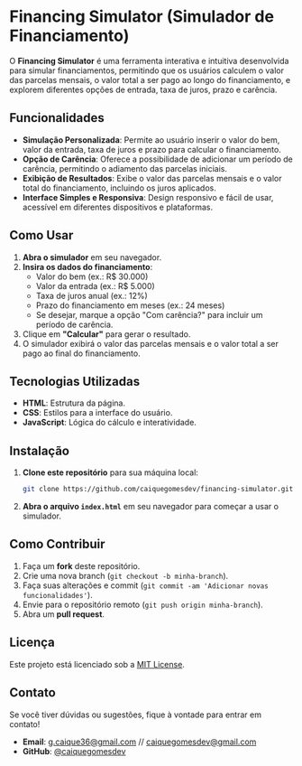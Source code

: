 # Financing Simulator (Simulador de Financiamento)

O **Financing Simulator** é uma ferramenta interativa e intuitiva desenvolvida para simular financiamentos, permitindo que os usuários calculem o valor das parcelas mensais, o valor total a ser pago ao longo do financiamento, e explorem diferentes opções de entrada, taxa de juros, prazo e carência.

## Funcionalidades

- **Simulação Personalizada**: Permite ao usuário inserir o valor do bem, valor da entrada, taxa de juros e prazo para calcular o financiamento.
- **Opção de Carência**: Oferece a possibilidade de adicionar um período de carência, permitindo o adiamento das parcelas iniciais.
- **Exibição de Resultados**: Exibe o valor das parcelas mensais e o valor total do financiamento, incluindo os juros aplicados.
- **Interface Simples e Responsiva**: Design responsivo e fácil de usar, acessível em diferentes dispositivos e plataformas.

## Como Usar

1. **Abra o simulador** em seu navegador.
2. **Insira os dados do financiamento**:
   - Valor do bem (ex.: R$ 30.000)
   - Valor da entrada (ex.: R$ 5.000)
   - Taxa de juros anual (ex.: 12%)
   - Prazo do financiamento em meses (ex.: 24 meses)
   - Se desejar, marque a opção "Com carência?" para incluir um período de carência.
3. Clique em **"Calcular"** para gerar o resultado.
4. O simulador exibirá o valor das parcelas mensais e o valor total a ser pago ao final do financiamento.

## Tecnologias Utilizadas

- **HTML**: Estrutura da página.
- **CSS**: Estilos para a interface do usuário.
- **JavaScript**: Lógica do cálculo e interatividade.

## Instalação

1. **Clone este repositório** para sua máquina local:
    ```bash
    git clone https://github.com/caiquegomesdev/financing-simulator.git
    ```
   
2. **Abra o arquivo `index.html`** em seu navegador para começar a usar o simulador.

## Como Contribuir

1. Faça um **fork** deste repositório.
2. Crie uma nova branch (`git checkout -b minha-branch`).
3. Faça suas alterações e commit (`git commit -am 'Adicionar novas funcionalidades'`).
4. Envie para o repositório remoto (`git push origin minha-branch`).
5. Abra um **pull request**.

## Licença

Este projeto está licenciado sob a [MIT License](https://opensource.org/licenses/MIT).

## Contato

Se você tiver dúvidas ou sugestões, fique à vontade para entrar em contato!

- **Email**: g.caique36@gmail.com // caiquegomesdev@gmail.com
- **GitHub**: [@caiquegomesdev](https://github.com/caiquegomesdev)
